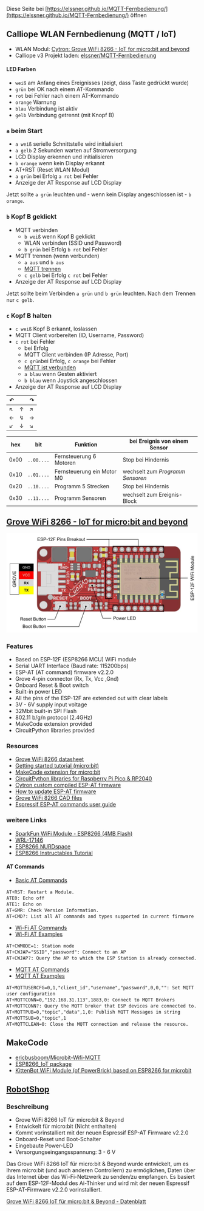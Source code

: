
Diese Seite bei [https://elssner.github.io/MQTT-Fernbedienung/](https://elssner.github.io/MQTT-Fernbedienung/) öffnen

## Calliope WLAN Fernbedienung (MQTT / IoT)

* WLAN Modul: [Cytron: Grove WiFi 8266 - IoT for micro:bit and beyond](doc/)
* Calliope v3 Projekt laden: [elssner/MQTT-Fernbedienung](https://elssner.github.io/MQTT-Fernbedienung/)

#### LED Farben
* `weiß` am Anfang eines Ereignisses (zeigt, dass Taste gedrückt wurde)
* `grün` bei OK nach einem AT-Kommando
* `rot` bei Fehler nach einem AT-Kommando
* `orange` Warnung
* `blau` Verbindung ist aktiv
* `gelb` Verbindung getrennt (mit Knopf B)


### `a` beim Start
* `a weiß` serielle Schnittstelle wird initialisiert
* `a gelb` 2 Sekunden warten auf Stromversorgung
* LCD Display erkennen und initialisieren
* `b orange` wenn kein Display erkannt
* AT+RST (Reset WLAN Modul)
* `a grün` bei Erfolg `a rot` bei Fehler
* Anzeige der AT Response auf LCD Display

Jetzt sollte `a grün` leuchten und - wenn kein Display angeschlossen ist - `b orange`.

### `b` Kopf B geklickt
* MQTT verbinden
  * `b weiß` wenn Kopf B geklickt
  * WLAN verbinden (SSID und Password)
  * `b grün` bei Erfolg `b rot` bei Fehler
* MQTT trennen (wenn verbunden)
  * `a aus` und  `b aus`
  * <ins>MQTT trennen</ins>
  * `c gelb` bei Erfolg `c rot` bei Fehler
* Anzeige der AT Response auf LCD Display

Jetzt sollte beim Verbinden `a grün` und `b grün` leuchten.
Nach dem Trennen nur `c gelb`.

### `c` Kopf B halten
* `c weiß` Kopf B erkannt, loslassen
* MQTT Client vorbereiten (ID, Username, Password)
* `c rot` bei Fehler
  * bei Erfolg
  * MQTT Client verbinden (IP Adresse, Port)
  * `c grün`bei Erfolg, `c orange` bei Fehler
  * <ins>MQTT ist verbunden</ins>
  * `a blau` wenn Gesten aktiviert
  * `b blau` wenn Joystick angeschlossen
* Anzeige der AT Response auf LCD Display



↶| |↷
---|---|---
↖|↑|↗
←|↯|→
↙|↓|↘

hex|bit|Funktion|bei Ereignis von einem Sensor
---|---|---|---
0x00|<code>..00....</code>|Fernsteuerung 6 Motoren|Stop bei Hindernis
0x10|<code>..01....</code>|Fernsteuerung ein Motor M0|wechselt zum *Programm Sensoren*
0x20|<code>..10....</code>|Programm 5 Strecken|Stop bei Hindernis
0x30|<code>..11....</code>|Programm Sensoren|wechselt zum Ereignis-Block





## [Grove WiFi 8266 - IoT for micro:bit and beyond](https://www.cytron.io/p-grove-wifi-8266-iot-for-microbit-and-beyond)

![](doc/GRV-WIFI-8266_Layout.jpg)

### Features

* Based on ESP-12F (ESP8266 MCU) WiFi module
* Serial UART Interface (Baud rate: 115200bps)
* ESP-AT (AT command) firmware v2.2.0
* Grove 4-pin connector (Rx, Tx, Vcc ,Gnd)
* Onboard Reset & Boot switch
* Built-in power LED
* All the pins of the ESP-12F are extended out with clear labels
* 3V - 6V supply input voltage
* 32Mbit built-in SPI Flash
* 802.11 b/g/n protocol (2.4GHz)
* MakeCode extension provided
* CircuitPython libraries provided

### Resources

* [Grove WiFi 8266 datasheet](https://docs.google.com/document/d/1ub3WuRrp1F8QijoHCDjOez6SC1mtG5pQglhiPdeB12k/edit) <!-- ?usp=sharing -->
* [Getting started tutorial (micro:bit)](https://www.cytron.io/tutorial/get-started-with-grove-wifi-8266-on-the-microbit/)
* [MakeCode extension for micro:bit](https://github.com/CytronTechnologies/pxt-esp8266)
* [CircuitPython libraries for Raspberry Pi Pico & RP2040](https://github.com/CytronTechnologies/MAKER-PI-PICO/tree/main/Example%20Code/CircuitPython/IoT)
* [Cytron custom compiled ESP-AT firmware](https://github.com/CytronTechnologies/esp-at-binaries)
* [How to update ESP-AT firmware](https://github.com/CytronTechnologies/esp-at-binaries#how-to-update-the-firmware)
* [Grove WiFi 8266 CAD files](https://drive.google.com/drive/folders/1kfOuKsVLOXPVkPTSarWBtlN2XdDNWKZJ) <!-- ?usp=sharing -->
* [Espressif ESP-AT commands user guide](https://docs.espressif.com/projects/esp-at/en/release-v2.2.0.0_esp8266/)

### weitere Links

* [SparkFun WiFi Module - ESP8266 (4MB Flash)](https://www.sparkfun.com/wifi-module-esp8266-4mb-flash.html)
* [WRL-17146](https://cdn.sparkfun.com/assets/f/e/5/6/f/ESP8266ModuleV2.pdf)
* [ESP8266 NURDspace](https://nurdspace.nl/ESP8266)
* [ESP8266 Instructables Tutorial](https://www.instructables.com/Using-the-ESP8266-module/)

#### AT Commands

* [Basic AT Commands](https://docs.espressif.com/projects/esp-at/en/release-v2.2.0.0_esp8266/AT_Command_Set/Basic_AT_Commands.html)
```
AT+RST: Restart a Module.
ATE0: Echo off
ATE1: Echo on
AT+GMR: Check Version Information.
AT+CMD?: List all AT commands and types supported in current firmware
```

* [Wi-Fi AT Commands](https://docs.espressif.com/projects/esp-at/en/release-v2.2.0.0_esp8266/AT_Command_Set/Wi-Fi_AT_Commands.html)
* [Wi-Fi AT Examples](https://docs.espressif.com/projects/esp-at/en/release-v2.2.0.0_esp8266/AT_Command_Examples/TCP-IP_AT_Examples.html)
```
AT+CWMODE=1: Station mode
AT+CWJAP="SSID","password": Connect to an AP
AT+CWJAP?: Query the AP to which the ESP Station is already connected.
```

* [MQTT AT Commands](https://docs.espressif.com/projects/esp-at/en/release-v2.2.0.0_esp8266/AT_Command_Set/MQTT_AT_Commands.html)
* [MQTT AT Examples](https://docs.espressif.com/projects/esp-at/en/release-v2.2.0.0_esp8266/AT_Command_Examples/MQTT_AT_Examples.html)
```
AT+MQTTUSERCFG=0,1,"client_id","username","password",0,0,"": Set MQTT user configuration
AT+MQTTCONN=0,"192.168.31.113",1883,0: Connect to MQTT Brokers
AT+MQTTCONN?: Query the MQTT broker that ESP devices are connected to.
AT+MQTTPUB=0,"topic","data",1,0: Publish MQTT Messages in string
AT+MQTTSUB=0,"topic",1
AT+MQTTCLEAN=0: Close the MQTT connection and release the resource.
```

## MakeCode

* [ericbusboom/Microbit-Wifi-MQTT](https://github.com/ericbusboom/Microbit-Wifi-MQTT)
* [ESP8266_IoT package](https://github.com/elecfreaks/pxt-esp8266iot)
* [KittenBot WiFi Module (of PowerBrick) based on ESP8266 for microbit](https://github.com/Kittenbot/pxt-kittenwifi)


## [RobotShop](https://eu.robotshop.com/de/products/grove-wifi-8266-iot-microbit-beyond)

### Beschreibung

* Grove WiFi 8266 IoT für micro:bit & Beyond
* Entwickelt für micro:bit (Nicht enthalten)
* Kommt vorinstalliert mit der neuen Espressif ESP-AT Firmware v2.2.0
* Onboard-Reset und Boot-Schalter
* Eingebaute Power-LED
* Versorgungseingangsspannung: 3 - 6 V

Das Grove WiFi 8266 IoT für micro:bit & Beyond wurde entwickelt, um es Ihrem micro:bit (und auch anderen Controllern) zu ermöglichen, Daten über das Internet über das Wi-Fi-Netzwerk zu senden/zu empfangen. Es basiert auf dem ESP-12F-Modul des Ai-Thinker und wird mit der neuen Espressif ESP-AT-Firmware v2.2.0 vorinstalliert.

[Grove WiFi 8266 IoT für micro:bit & Beyond - Datenblatt](https://cdn.robotshop.com/media/c/cyt/rb-cyt-321/pdf/grove-wifi-8266-iot-microbit--beyond-datasheet.pdf)
